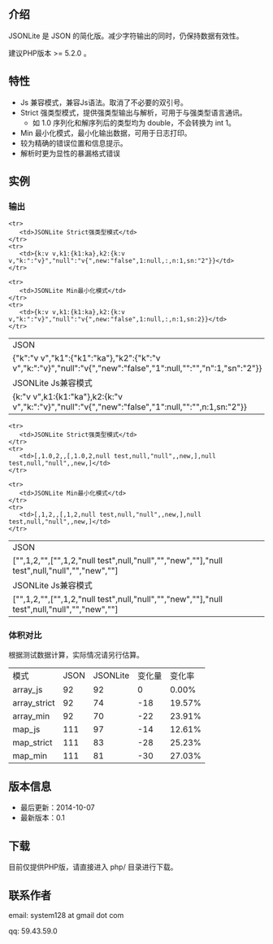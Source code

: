 ## 介绍

JSONLite 是 JSON 的简化版。减少字符输出的同时，仍保持数据有效性。

建议PHP版本 >= 5.2.0 。

## 特性

* Js 兼容模式，兼容Js语法。取消了不必要的双引号。
* Strict 强类型模式，提供强类型输出与解析，可用于与强类型语言通讯。
  * 如 1.0 序列化和解序列后的类型均为 double，不会转换为 int 1。
* Min 最小化模式，最小化输出数据，可用于日志打印。
* 较为精确的错误位置和信息提示。
* 解析时更为显性的暴漏格式错误

## 实例
### 输出
<table>
    <tr>
        <td>JSON</td>
    </tr>
    <tr>
        <td>{"k":"v v","k1":{"k1":"ka"},"k2":{"k":"v v","k:":"v}","null":"v{","new":"false","1":null,"":"","n":1,"sn":"2"}}</td>
    </tr>
    <tr>
       <td>JSONLite Js兼容模式</td>
    </tr>
    <tr>
       <td>{k:"v v",k1:{k1:"ka"},k2:{k:"v v","k:":"v}","null":"v{","new":"false","1":null,"":"",n:1,sn:"2"}}</td>
    </tr>

    <tr>
       <td>JSONLite Strict强类型模式</td>
    </tr>
    <tr>
       <td>{k:v v,k1:{k1:ka},k2:{k:v v,"k:":"v}","null":"v{",new:"false",1:null,:,n:1,sn:"2"}}</td>
    </tr>

    <tr>
       <td>JSONLite Min最小化模式</td>
    </tr>
    <tr>
       <td>{k:v v,k1:{k1:ka},k2:{k:v v,"k:":"v}","null":"v{",new:"false",1:null,:,n:1,sn:2}}</td>
    </tr>
</table>

<table>
    <tr>
        <td>JSON</td>
    </tr>
    <tr>
        <td>["",1,2,"",["",1,2,"null test",null,"null","","new",""],"null test",null,"null","","new",""]</td>
    </tr>
    <tr>
       <td>JSONLite Js兼容模式</td>
    </tr>
    <tr>
       <td>["",1,2,"",["",1,2,"null test",null,"null","","new",""],"null test",null,"null","","new",""]</td>
    </tr>

    <tr>
       <td>JSONLite Strict强类型模式</td>
    </tr>
    <tr>
       <td>[,1.0,2,,[,1.0,2,null test,null,"null",,new,],null test,null,"null",,new,]</td>
    </tr>

    <tr>
       <td>JSONLite Min最小化模式</td>
    </tr>
    <tr>
       <td>[,1,2,,[,1,2,null test,null,"null",,new,],null test,null,"null",,new,]</td>
    </tr>
</table>

### 体积对比
根据测试数据计算，实际情况请另行估算。
<table>
    <tr>
        <td>模式</td>
        <td>JSON</td>
        <td>JSONLite</td>
        <td>变化量</td>
        <td>变化率</td>
    </tr>
    <tr><td>array_js</td><td>92</td><td>92</td><td>0</td><td> 0.00%</td></tr>
    <tr><td>array_strict</td><td>92</td><td>74</td><td>-18</td><td>19.57%</td></tr>
    <tr><td>array_min</td><td>92</td><td>70</td><td>-22</td><td>23.91%</td></tr>
    <tr><td>map_js</td><td>111</td><td>97</td><td>-14</td><td>12.61%</td></tr>
    <tr><td>map_strict</td><td>111</td><td>83</td><td>-28</td><td>25.23%</td></tr>
    <tr><td>map_min</td><td>111</td><td>81</td><td>-30</td><td>27.03%</td></tr>
</table>


## 版本信息

* 最后更新：2014-10-07
* 最新版本：0.1

    
## 下载

目前仅提供PHP版，请直接进入 php/ 目录进行下载。


## 联系作者

email: system128 at gmail dot com

qq: 59.43.59.0
